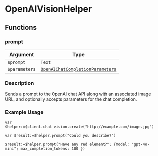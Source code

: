 # OpenAIVisionHelper

## Functions

### prompt

| Argument     | Type                                         |
|--------------|----------------------------------------------|
| `$prompt`    | `Text`                                       |
| `$parameters`| [`OpenAIChatCompletionParameters`](OpenAIChatCompletionParameters.md)    |

### Description

Sends a prompt to the OpenAI chat API along with an associated image URL, and optionally accepts parameters for the chat completion.

### Example Usage

```4d
var $helper:=$client.chat.vision.create("http://example.com/image.jpg")

var $result:=$helper.prompt("Could you describe?")

$result:=$helper.prompt("Have any red element?"; {model: "gpt-4o-mini"; max_completion_tokens: 100 })
```